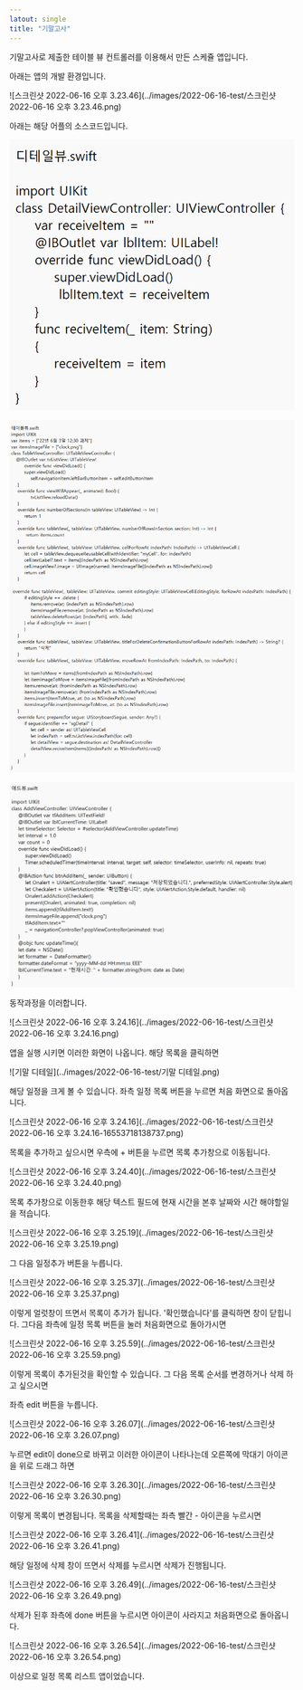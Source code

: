 ```yaml
---
latout: single 
title: "기말고사"
---
```

기말고사로 제출한 테이블 뷰 컨트롤러를 이용해서 만든 스케쥴 앱입니다.

아래는 앱의 개발 환경입니다.



![스크린샷 2022-06-16 오후 3.23.46](../images/2022-06-16-test/스크린샷 2022-06-16 오후 3.23.46.png)

아래는 해당 어플의 소스코드입니다.



![디테일](../images/2022-06-16-test/디테일.png)



![테이블뷰](../images/2022-06-16-test/테이블뷰.png)



![add](../images/2022-06-16-test/add.png)



동작과정을 이러합니다.

![스크린샷 2022-06-16 오후 3.24.16](../images/2022-06-16-test/스크린샷 2022-06-16 오후 3.24.16.png)

앱을 실행 시키면 이러한 화면이 나옵니다. 해당 목록을 클릭하면

![기말 디테일](../images/2022-06-16-test/기말 디테일.png)

해당 일정을 크게 볼 수 있습니다. 좌측 일정 목록 버튼을 누르면 처음 화면으로 돌아옵니다.



![스크린샷 2022-06-16 오후 3.24.16](../images/2022-06-16-test/스크린샷 2022-06-16 오후 3.24.16-16553718138737.png)

목록을 추가하고 싶으시면 우측에 + 버튼을 누르면 목록 추가창으로 이동됩니다.

![스크린샷 2022-06-16 오후 3.24.40](../images/2022-06-16-test/스크린샷 2022-06-16 오후 3.24.40.png)

목록 추가창으로 이동한후 해당 텍스트 필드에 현재 시간을 본후 날짜와 시간 해야할일을 적습니다. 

![스크린샷 2022-06-16 오후 3.25.19](../images/2022-06-16-test/스크린샷 2022-06-16 오후 3.25.19.png)

그 다음 일정추가 버튼을 누릅니다. 

![스크린샷 2022-06-16 오후 3.25.37](../images/2022-06-16-test/스크린샷 2022-06-16 오후 3.25.37.png)

이렇게 얼럿창이 뜨면서 목록이 추가가 됩니다. '확인했습니다'를 클릭하면 창이 닫힙니다. 그다음 좌측에 일정 목록 버튼을 눌러 처음화면으로 돌아가시면

![스크린샷 2022-06-16 오후 3.25.59](../images/2022-06-16-test/스크린샷 2022-06-16 오후 3.25.59.png)

이렇게 목록이 추가된것을 확인할 수 있습니다.  그 다음 목록 순서를 변경하거나 삭제 하고 싶으시면

좌측 edit 버튼을 누릅니다.

![스크린샷 2022-06-16 오후 3.26.07](../images/2022-06-16-test/스크린샷 2022-06-16 오후 3.26.07.png)

누르면 edit이 done으로 바뀌고 이러한 아이콘이 나타나는데 오른쪽에 막대기 아이콘을 위로 드래그 하면 

![스크린샷 2022-06-16 오후 3.26.30](../images/2022-06-16-test/스크린샷 2022-06-16 오후 3.26.30.png)

이렇게 목록이 변경됩니다.  목록을 삭제할때는 좌측 빨간 - 아이콘을 누르시면



![스크린샷 2022-06-16 오후 3.26.41](../images/2022-06-16-test/스크린샷 2022-06-16 오후 3.26.41.png)

해당 일정에 삭제 창이 뜨면서 삭제를 누르시면 삭제가 진행됩니다.

![스크린샷 2022-06-16 오후 3.26.49](../images/2022-06-16-test/스크린샷 2022-06-16 오후 3.26.49.png)

삭제가 된후 좌측에 done 버튼을 누르시면 아이콘이 사라지고 처음화면으로 돌아옵니다.

![스크린샷 2022-06-16 오후 3.26.54](../images/2022-06-16-test/스크린샷 2022-06-16 오후 3.26.54.png)

이상으로 일정 목록 리스트 앱이었습니다.
